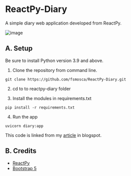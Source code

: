 # ReactPy-Diary
A simple diary web application developed from ReactPy.

![image](https://github.com/fsmosca/ReactPy-Diary/assets/22366935/87b14b25-7299-4dfa-8ff4-ab6a7f521c0c)

## A. Setup

Be sure to install Python version 3.9 and above.

1. Clone the repository from command line.

```
git clone https://github.com/fsmosca/ReactPy-Diary.git
```

2. cd to to reactpy-diary folder

3. Install the modules in requirements.txt

```
pip install -r requirements.txt
```

4. Run the app

```
uvicorn diary:app
```

This code is linked from my <a href="https://energybeam.blogspot.com/2023/07/create-simple-diary-application-in.html" target="_blank">article</a> in blogspot.

## B. Credits

* [ReactPy](https://reactpy.dev/docs/guides/getting-started/index.html)
* [Bootstrap 5](https://getbootstrap.com/docs/5.2/getting-started/introduction/)
